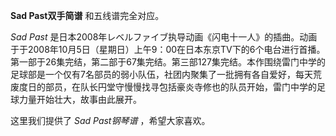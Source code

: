 

**Sad Past双手简谱** 和五线谱完全对应。

_Sad Past_
是日本2008年レベルファイブ执导动画《闪电十一人》的插曲。动画于于2008年10月5日（星期日）上午9：00在日本东京TV下的6个电台进行首播。第一部于26集完结，第二部于67集完结。第三部127集完结。本作围绕雷门中学的足球部是一个仅有7名部员的弱小队伍，社团内聚集了一批拥有各自爱好，每天荒废度日的部员，在队长円堂守慢慢找寻包括豪炎寺修也的队员开始，雷门中学的足球力量开始壮大，故事由此展开。

这里我们提供了 _Sad Past钢琴谱_ ，希望大家喜欢。

